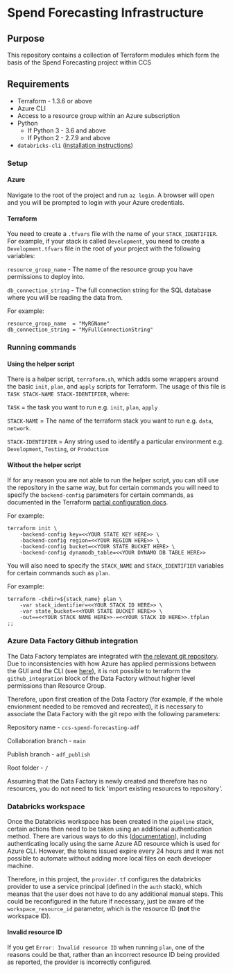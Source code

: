 # Spend Forecasting Infrastructure

## Purpose

This repository contains a collection of Terraform modules which form the basis of the Spend Forecasting project within CCS

## Requirements

- Terraform - 1.3.6 or above
- Azure CLI
- Access to a resource group within an Azure subscription
- Python
    - If Python 3 - 3.6 and above
    - If Python 2 - 2.7.9 and above
- `databricks-cli` ([installation instructions](https://docs.databricks.com/dev-tools/cli/index.html))

### Setup

#### Azure

Navigate to the root of the project and run `az login`. A browser will open and you will be prompted to login with your Azure credentials. 

#### Terraform

You need to create a `.tfvars` file with the name of your `STACK_IDENTIFIER`. For example, if your stack is called `Development`, you need to create a `Development.tfvars` file in the root of your project with the following variables:

`resource_group_name` - The name of the resource group you have permissions to deploy into.

`db_connection_string` - The full connection string for the SQL database where you will be reading the data from.

For example:

```
resource_group_name  = "MyRGName"
db_connection_string = "MyFullConnectionString"
```

### Running commands

#### Using the helper script

There is a helper script, `terraform.sh`, which adds some wrappers around the basic `init`, `plan`, and `apply` scripts for Terraform. The usage of this file is `TASK STACK-NAME STACK-IDENTIFIER`, where:

`TASK` = the task you want to run e.g. `init`, `plan`, `apply`

`STACK-NAME` = The name of the terraform stack you want to run e.g. `data`, `network`.

`STACK-IDENTIFIER` = Any string used to identify a particular environment e.g. `Development`, `Testing`, or `Production`

#### Without the helper script

If for any reason you are not able to run the helper script, you can still use the repository in the same way, but for certain commands you will need to specify the `backend-config` parameters for certain commands, as documented in the Terraform [partial configuration docs](https://www.terraform.io/language/settings/backends/configuration#partial-configuration). 

For example:

```
terraform init \
    -backend-config key=<<YOUR STATE KEY HERE>> \
    -backend-config region=<<YOUR REGION HERE>> \
    -backend-config bucket=<<YOUR STATE BUCKET HERE> \
    -backend-config dynamodb_table=<<YOUR DYNAMO DB TABLE HERE>>
```

You will also need to specify the `STACK_NAME` and `STACK_IDENTIFIER` variables for certain commands such as `plan`. 

For example:

```
terraform -chdir=${stack_name} plan \
    -var stack_identifier=<<YOUR STACK ID HERE>> \
    -var state_bucket=<<YOUR STATE BUCKET HERE>> \
    -out==<<YOUR STACK NAME HERE>>-=<<YOUR STACK ID HERE>>.tfplan
;;
```

### Azure Data Factory Github integration

The Data Factory templates are integrated with [the relevant git repository](https://github.com/Crown-Commercial-Service/ccs-spend-forecasting-adf). Due to inconsistencies with how Azure has applied permissions between the GUI and the CLI (see [here](https://github.com/hashicorp/terraform/issues/24449)), it is not possible to terraform the `github_integration` block of the Data Factory without higher level permissions than Resource Group. 

Therefore, upon first creation of the Data Factory (for example, if the whole envionment needed to be removed and recreated), it is necessary to associate the Data Factory with the git repo with the following parameters:

Repository name - `ccs-spend-forecasting-adf`

Collaboration branch - `main`

Publish branch - `adf_publish`

Root folder - `/`

Assuming that the Data Factory is newly created and therefore has no resources, you do not need to tick 'import existing resources to repository'. 


### Databricks workspace

Once the Databricks workspace has been created in the `pipeline` stack, certain actions then need to be taken using an additional authentication method. There are various ways to do this ([documentation](https://learn.microsoft.com/en-us/azure/databricks/dev-tools/cli/)), including authenticating locally using the same Azure AD resource which is used for Azure CLI. However, the tokens issued expire every 24 hours and it was not possible to automate without adding more local files on each developer machine. 

Therefore, in this project, the `provider.tf` configures the databricks provider to use a service principal (defined in the `auth` stack), which  meanas that the user does not have to do any additional manual steps. This could be reconfigured in the future if necessary, just be aware of the `workspace_resource_id` parameter, which is the resource ID (**not** the workspace ID). 



#### Invalid resource ID

If you get `Error: Invalid resource ID` when running `plan`, one of the reasons could be that, rather than an incorrect resource ID being provided as reported, the provider is incorrectly configured.  